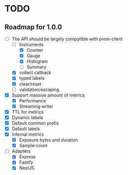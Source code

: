 # TODO

## Roadmap for 1.0.0

- [ ] The API should be largely compatible with prom-client
    - [ ] Instruments
        - [x] Counter
        - [x] Gauge
        - [x] Histogram
        - [ ] Summary
    - [x] collect callback
    - [x] typed labels
    - [x] clear/reset
    - [ ] validation/escaping
- [x] Support massive amount of metrics
    - [x] Performance
    - [x] Streaming writer
- [x] TTL for metrics
- [x] Dynamic labels
- [x] Default common prefix
- [x] Default labels
- [x] Internal metrics
    - [x] Exposure bytes and duration
    - [x] Sample count
- [ ] Adapters
    - [x] Express
    - [x] Fastify
    - [x] NestJS